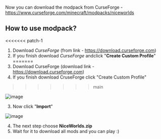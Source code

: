 Now you can download the modpack from CurseForge - https://www.curseforge.com/minecraft/modpacks/niceworlds

## How to use modpack?

<<<<<<< patch-1
1. Download *CurseForge* (from link - https://download.curseforge.com)
2. If you finish download *CurseForge* andclick "**Create Custom Profile**"
=======
1. Download CurseForge  (download link - https://download.curseforge.com)
2. If you finish download CruseForge click "Create Custom Profile"
>>>>>>> main

![image](https://user-images.githubusercontent.com/91313779/145373512-feaec68b-6494-45bb-953a-4193b8893147.png)

3. Now click "**Import**"

![image](https://user-images.githubusercontent.com/91313779/145373698-979e2f2b-8660-4c89-926a-ac9b32b3a626.png)

4. The next step choose **NiceWorlds.zip**
5. Wait for it to download all mods and you can play :)
